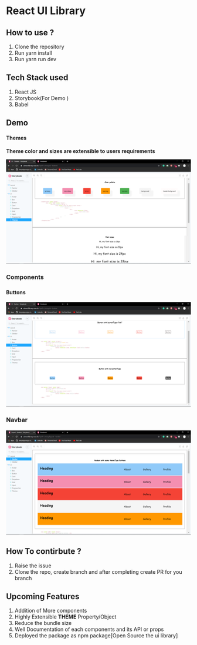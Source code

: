 <h1>React UI Library </h1>

<h2>How to use ?</h2>
<ol>
	<li>Clone the repository</li>
	<li>Run yarn install</li>
	<li>Run yarn run dev</li>
</ol>

<h2>Tech Stack used</h2>
<ol>
	<li>React JS</li>
	<li>Storybook(For Demo )</li>
	<li>Babel</li>
</ol>

<h2>Demo</h2>
<h4> Themes <h4>
<p>Theme color and sizes are extensible to users requirements</p>
<img src="./assets/theme.png" width="100%" height="50%" >

<h3>Components<h3>

<h4>Buttons</h4>
<img src="./assets/button.png" width="100%" height="50%" >

<h3>Navbar<h4>
<img src="./assets/navbar.png" width="100%" height="50%" >

<h2>How To contirbute ?</h2>
<ol>
	<li>Raise the issue</li>
	<li>Clone the repo, create branch and after completing create PR for you branch
</ol>

<h2>Upcoming Features</h2>
<ol>
	<li>Addition of More components </li>
	<li>Highly Extensible <strong>THEME</strong> Property/Object</li>
	<li>Reduce the bundle size</li>
	<li>Well Documentation of each components and its API or props</li>
	<li>Deployed the package as npm package[Open Source the ui library]</li>
</ol>

